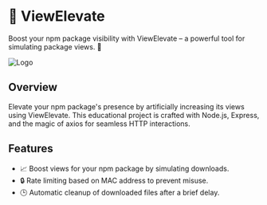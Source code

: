 # 🚀 ViewElevate

Boost your npm package visibility with ViewElevate – a powerful tool for simulating package views. 🌟

![Logo](url_to_logo.png)

## Overview

Elevate your npm package's presence by artificially increasing its views using ViewElevate. This educational project is crafted with Node.js, Express, and the magic of axios for seamless HTTP interactions.

## Features

- 📈 Boost views for your npm package by simulating downloads.
- 🔒 Rate limiting based on MAC address to prevent misuse.
- 🕒 Automatic cleanup of downloaded files after a brief delay.

